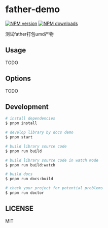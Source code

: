 # father-demo

[![NPM version](https://img.shields.io/npm/v/father-demo.svg?style=flat)](https://npmjs.org/package/father-demo)
[![NPM downloads](http://img.shields.io/npm/dm/father-demo.svg?style=flat)](https://npmjs.org/package/father-demo)

测试father打包umd产物

## Usage

TODO

## Options

TODO

## Development

```bash
# install dependencies
$ pnpm install

# develop library by docs demo
$ pnpm start

# build library source code
$ pnpm run build

# build library source code in watch mode
$ pnpm run build:watch

# build docs
$ pnpm run docs:build

# check your project for potential problems
$ pnpm run doctor
```

## LICENSE

MIT

